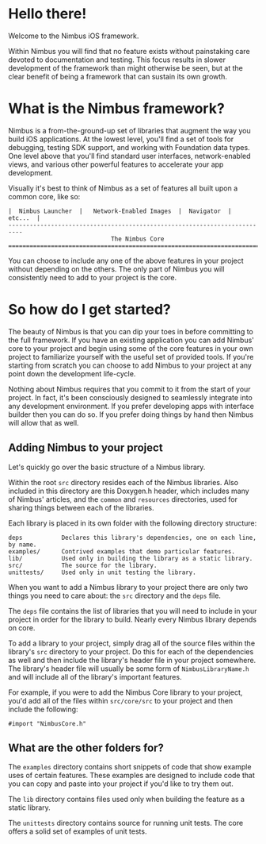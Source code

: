 
Hello there!
============

Welcome to the Nimbus iOS framework.

Within Nimbus you will find that no feature exists without painstaking care devoted to
documentation and testing. This focus results in slower development of the framework
than might otherwise be seen, but at the clear benefit of being a framework that
can sustain its own growth.


What is the Nimbus framework?
=============================

Nimbus is a from-the-ground-up set of libraries that augment the way you build iOS
applications. At the lowest level, you'll find a set of tools for debugging, testing
SDK support, and working with Foundation data types. One level above that you'll find
standard user interfaces, network-enabled views, and various other powerful features
to accelerate your app development.

Visually it's best to think of Nimbus as a set of features all built upon a common
core, like so:

    |  Nimbus Launcher  |   Network-Enabled Images  |  Navigator  |  etc...  |
    --------------------------------------------------------------------------
                                 The Nimbus Core
    ==========================================================================

You can choose to include any one of the above features in your project without
depending on the others. The only part of Nimbus you will consistently need to
add to your project is the core.


So how do I get started?
========================

The beauty of Nimbus is that you can dip your toes in before committing to the
full framework. If you have an existing application you can add Nimbus' core
to your project and begin using some of the core features in your own project
to familiarize yourself with the useful set of provided tools. If you're starting
from scratch you can choose to add Nimbus to your project at any point down the
development life-cycle.

Nothing about Nimbus requires that you commit to it from the start of your
project. In fact, it's been consciously designed to seamlessly integrate into
any development environment. If you prefer developing apps with interface builder
then you can do so. If you prefer doing things by hand then Nimbus will allow
that as well.


Adding Nimbus to your project
-----------------------------

Let's quickly go over the basic structure of a Nimbus library.

Within the root `src` directory resides each of the Nimbus libraries. Also
included in this directory are this Doxygen.h header, which includes many of Nimbus'
articles, and the `common` and `resources` directories, used
for sharing things between each of the libraries.

Each library is placed in its own folder with the following directory structure:

    deps           Declares this library's dependencies, one on each line, by name.
    examples/      Contrived examples that demo particular features.
    lib/           Used only in building the library as a static library.
    src/           The source for the library.
    unittests/     Used only in unit testing the library.

When you want to add a Nimbus library to your project there are only two things you need
to care about: the `src` directory and the `deps` file.

The `deps` file contains the list of libraries that you will need to include in
your project in order for the library to build. Nearly every Nimbus library depends on core.

To add a library to your project, simply drag all of the source files within the library's
`src` directory to your project. Do this for each of the dependencies as well and
then include the library's header file in your project somewhere. The library's header file
will usually be some form of `NimbusLibraryName.h` and will include all of the
library's important features.

For example, if you were to add the Nimbus Core library to your project, you'd add all of
the files within `src/core/src` to your project and then include the following:

    #import "NimbusCore.h"


What are the other folders for?
-------------------------------

The `examples` directory contains short snippets of code that show example
uses of certain features. These examples are designed to include code that
you can copy and paste into your project if you'd like to try them out.

The `lib` directory contains files used only when building the feature as
a static library.

The `unittests` directory contains source for running unit tests. The core
offers a solid set of examples of unit tests.


